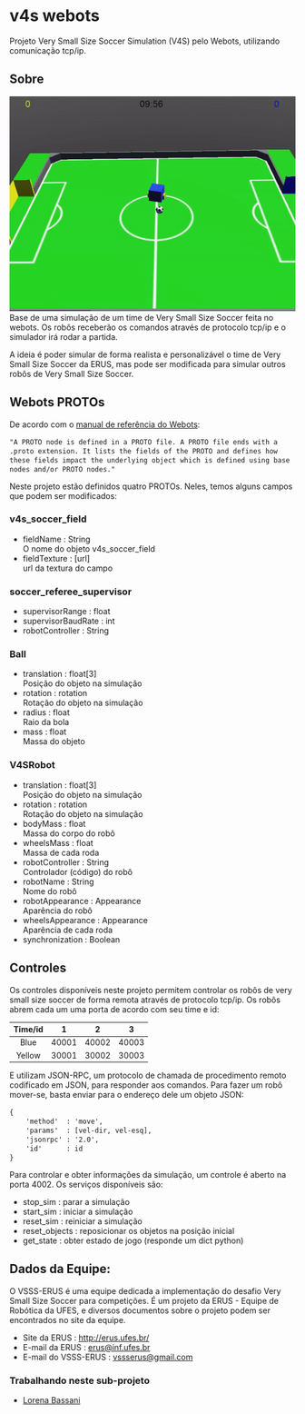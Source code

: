 # v4s webots
Projeto Very Small Size Soccer Simulation (V4S) pelo Webots, utilizando comunicação tcp/ip.

## Sobre
![Robo girando](docs/midia/robo-girando.gif)<br>
Base de uma simulação de um time de Very Small Size Soccer feita no webots. Os robôs receberão os comandos através de protocolo tcp/ip e o simulador irá rodar a partida.<br>

A ideia é poder simular de forma realista e personalizável o time de Very Small Size Soccer da ERUS, mas pode ser modificada para simular outros robôs de Very Small Size Soccer.

## Webots PROTOs
De acordo com o [manual de referência do Webots](https://www.cyberbotics.com/doc/reference/proto-definition): 


    "A PROTO node is defined in a PROTO file. A PROTO file ends with a .proto extension. It lists the fields of the PROTO and defines how these fields impact the underlying object which is defined using base nodes and/or PROTO nodes."

Neste projeto estão definidos quatro PROTOs. Neles, temos alguns campos que podem ser modificados:

### v4s_soccer_field

- fieldName : String<br>
O nome do objeto v4s_soccer_field
- fieldTexture : [url]<br>
url da textura do campo

### soccer_referee_supervisor

- supervisorRange : float
- supervisorBaudRate : int
- robotController : String

### Ball
- translation : float[3]<br>
Posição do objeto na simulação
- rotation : rotation<br>
Rotação do objeto na simulação
- radius : float<br>
Raio da bola
- mass : float<br>
Massa do objeto

### V4SRobot

- translation : float[3]<br>
Posição do objeto na simulação
- rotation : rotation<br>
Rotação do objeto na simulação
- bodyMass : float<br>
Massa do corpo do robô
- wheelsMass : float<br>
Massa de cada roda
- robotController : String<br>
Controlador (código) do robô
- robotName : String<br>
Nome do robô
- robotAppearance : Appearance<br>
Aparência do robô
- wheelsAppearance : Appearance<br>
Aparência de cada roda
- synchronization : Boolean<br>

## Controles
Os controles disponíveis neste projeto permitem controlar os robôs de very small size soccer de forma remota através de protocolo tcp/ip. Os robôs abrem cada um uma porta de acordo com seu time e id:

| Time/id |   1   |   2   |   3   |
|:-------:|:-----:|:-----:|:-----:|
| Blue    | 40001 | 40002 | 40003 |
| Yellow  | 30001 | 30002 | 30003 |

E utilizam JSON-RPC, um protocolo de chamada de procedimento remoto codificado em JSON, para responder aos comandos. Para fazer um robô mover-se, basta enviar para o endereço dele um objeto JSON:


    {
        'method'  : 'move',
        'params'  : [vel-dir, vel-esq],
        'jsonrpc' : '2.0',
        'id'      : id
    }

Para controlar e obter informações da simulação, um controle é aberto na porta 4002. Os serviços disponíveis são:

- stop_sim : parar a simulação
- start_sim : iniciar a simulação
- reset_sim : reiniciar a simulação
- reset_objects : reposicionar os objetos na posição inicial
- get_state : obter estado de jogo (responde um dict python)

## Dados da Equipe:
O VSSS-ERUS é uma equipe dedicada a implementação do desafio Very Small Size Soccer para competições. É um projeto da ERUS - Equipe de Robótica da UFES, e diversos documentos sobre o projeto podem ser encontrados no site da equipe.

 - Site da ERUS : http://erus.ufes.br/
 - E-mail da ERUS : erus@inf.ufes.br
 - E-mail do VSSS-ERUS : vssserus@gmail.com

### Trabalhando neste sub-projeto
- [Lorena Bassani](https://github.com/LBBassani)